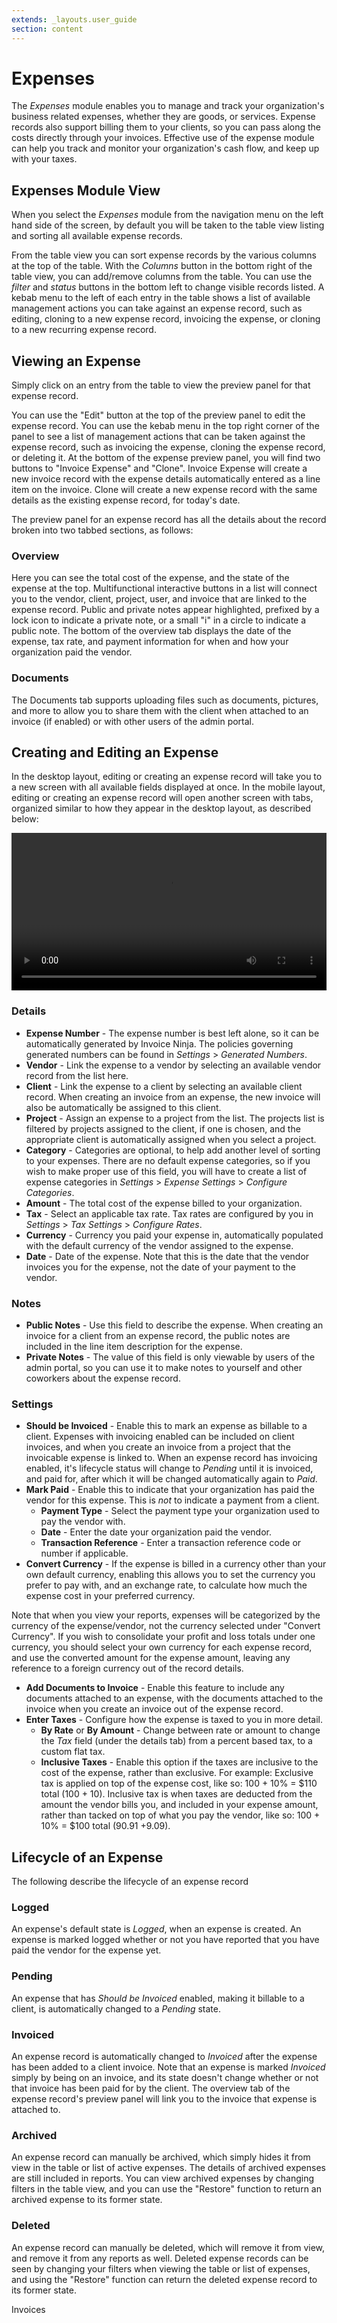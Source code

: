 ```yaml
---
extends: _layouts.user_guide 
section: content
---
```


# Expenses

The *Expenses* module enables you to manage and track your organization's business related expenses, whether they are goods, or services.  Expense records also support billing them to your clients, so you can pass along the costs directly through your invoices.  Effective use of the expense module can help you track and monitor your organization's cash flow, and keep up with your taxes.

## Expenses Module View

When you select the *Expenses* module from the navigation menu on the left hand side of the screen, by default you will be taken to the table view listing and sorting all available expense records.  

From the table view you can sort expense records by the various columns at the top of the table.  With the *Columns* button in the bottom right of the table view, you can add/remove columns from the table.  You can use the *filter* and *status* buttons in the bottom left to change visible records listed.  A kebab menu to the left of each entry in the table shows a list of available management actions you can take against an expense record, such as editing, cloning to a new expense record, invoicing the expense, or cloning to a new recurring expense record.

## Viewing an Expense

Simply click on an entry from the table to view the preview panel for that expense record.  

You can use the "Edit" button at the top of the preview panel to edit the expense record.  You can use the kebab menu in the top right corner of the panel to see a list of management actions that can be taken against the expense record, such as invoicing the expense, cloning the expense record, or deleting it.  At the bottom of the expense preview panel, you will find two buttons to "Invoice Expense" and "Clone".  Invoice Expense will create a new invoice record with the expense details automatically entered as a line item on the invoice.  Clone will create a new expense record with the same details as the existing expense record, for today's date.

The preview panel for an expense record has all the details about the record broken into two tabbed sections, as follows:

### Overview

Here you can see the total cost of the expense, and the state of the expense at the top.  Multifunctional interactive buttons in a list will connect you to the vendor, client, project, user, and invoice that are linked to the expense record.  Public and private notes appear highlighted, prefixed by a lock icon to indicate a private note, or a small "i" in a circle to indicate a public note.  The bottom of the overview tab displays the date of the expense, tax rate, and payment information for when and how your organization paid the vendor.

### Documents

The Documents tab supports uploading files such as documents, pictures, and more to allow you to share them with the client when attached to an invoice (if enabled) or with other users of the admin portal.

## Creating and Editing an Expense

In the desktop layout, editing or creating an expense record will take you to a new screen with all available fields displayed at once.  In the mobile layout, editing or creating an expense record will open another screen with tabs, organized similar to how they appear in the desktop layout, as described below:


<video width="100%" controls>
  <source src="/assets/videos/expenses/create_expense.mp4" type="video/mp4">
Your browser does not support the video tag.
</video>


### Details

* **Expense Number** - The expense number is best left alone, so it can be automatically generated by Invoice Ninja.  The policies governing generated numbers can be found in *Settings* > *Generated Numbers*.
* **Vendor** - Link the expense to a vendor by selecting an available vendor record from the list here.
* **Client** - Link the expense to a client by selecting an available client record.  When creating an invoice from an expense, the new invoice will also be automatically be assigned to this client.
* **Project** - Assign an expense to a project from the list.  The projects list is filtered by projects assigned to the client, if one is chosen, and the appropriate client is automatically assigned when you select a project.
* **Category** - Categories are optional, to help add another level of sorting to your expenses.  There are no default expense categories, so if you wish to make proper use of this field, you will have to create a list of expense categories in *Settings* > *Expense Settings* > *Configure Categories*.
* **Amount** - The total cost of the expense billed to your organization.
* **Tax** - Select an applicable tax rate.  Tax rates are configured by you in *Settings* > *Tax Settings* > *Configure Rates*.
* **Currency** - Currency you paid your expense in, automatically populated with the default currency of the vendor assigned to the expense.
* **Date** - Date of the expense.  Note that this is the date that the vendor invoices you for the expense, not the date of your payment to the vendor.

### Notes

* **Public Notes** - Use this field to describe the expense.  When creating an invoice for a client from an expense record, the public notes are included in the line item description for the expense.
* **Private Notes** - The value of this field is only viewable by users of the admin portal, so you can use it to make notes to yourself and other coworkers about the expense record.

### Settings

* **Should be Invoiced** - Enable this to mark an expense as billable to a client.  Expenses with invoicing enabled can be included on client invoices, and when you create an invoice from a project that the invoicable expense is linked to.  When an expense record has invoicing enabled, it's lifecycle status will change to *Pending* until it is invoiced, and paid for, after which it will be changed automatically again to *Paid*.
* **Mark Paid** - Enable this to indicate that your organization has paid the vendor for this expense.  This is *not* to indicate a payment from a client.
  * **Payment Type** - Select the payment type your organization used to pay the vendor with.
  * **Date** - Enter the date your organization paid the vendor.
  * **Transaction Reference** - Enter a transaction reference code or number if applicable.
* **Convert Currency** - If the expense is billed in a currency other than your own default currency, enabling this allows you to set the currency you prefer to pay with, and an exchange rate, to calculate how much the expense cost in your preferred currency.  

<x-warning>

Note that when you view your reports, expenses will be categorized by the currency of the expense/vendor, not the currency selected under "Convert Currency".  If you wish to consolidate your profit and loss totals under one currency, you should select your own currency for each expense record, and use the converted amount for the expense amount, leaving any reference to a foreign currency out of the record details.

</x-warning>

* **Add Documents to Invoice** - Enable this feature to include any documents attached to an expense, with the documents attached to the invoice when you create an invoice out of the expense record.
* **Enter Taxes** - Configure how the expense is taxed to you in more detail.
  * **By Rate** or **By Amount** - Change between rate or amount to change the *Tax* field (under the details tab) from a percent based tax, to a custom flat tax.
  * **Inclusive Taxes** - Enable this option if the taxes are inclusive to the cost of the expense, rather than exclusive.  For example:  Exclusive tax is applied on top of the expense cost, like so: 100 + 10% = $110 total (100 + 10).  Inclusive tax is when taxes are deducted from the amount the vendor bills you, and included in your expense amount, rather than tacked on top of what you pay the vendor, like so:  100 + 10% = $100 total (90.91 +9.09).

## Lifecycle of an Expense

The following describe the lifecycle of an expense record

### Logged

An expense's default state is *Logged*, when an expense is created.  An expense is marked logged whether or not you have reported that you have paid the vendor for the expense yet.  

### Pending

An expense that has *Should be Invoiced* enabled, making it billable to a client, is automatically changed to a *Pending* state.

### Invoiced

An expense record is automatically changed to *Invoiced* after the expense has been added to a client invoice.  Note that an expense is marked *Invoiced* simply by being on an invoice, and its state doesn't change whether or not that invoice has been paid for by the client.  The overview tab of the expense record's preview panel will link you to the invoice that expense is attached to.

### Archived

An expense record can manually be archived, which simply hides it from view in the table or list of active expenses.  The details of archived expenses are still included in reports.  You can view archived expenses by changing filters in the table view, and you can use the "Restore" function to return an archived expense to its former state.

### Deleted

An expense record can manually be deleted, which will remove it from view, and remove it from any reports as well.  Deleted expense records can be seen by changing your filters when viewing the table or list of expenses, and using the "Restore" function can return the deleted expense record to its former state.

<x-next url=/docs/invoices>Invoices</x-next>
